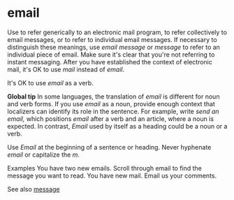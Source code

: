 # email

Use to
refer generically to an electronic mail program, to refer collectively
to email messages, or to refer to individual email messages. If
necessary to distinguish these meanings, use *email message* or *message* to refer to an individual piece of email. Make sure it's
clear that you're not referring to instant messaging. After you
have established the context of electronic mail, it's OK to use *mail* instead of *email*.

It's OK to use *email* as a verb.

**Global tip** In some languages, the translation of *email* is different for noun and verb forms. If you use *email* as a noun, provide enough context that localizers can identify its role in the sentence. For example, write *send an email,* which positions *email* after a verb and an article, where a noun is expected. In contrast, *Email* used by itself as a heading could be a noun or a verb. 

Use *Email* at the beginning of a sentence or heading. Never hyphenate *email* or capitalize the *m.*

Examples
You have two new emails.
Scroll through email to find the message you want to read.
You have new mail.
Email us your comments. 

See also [](https://worldready.cloudapp.net/Styleguide/Read?id=2700&topicid=35453)[message](https://worldready.cloudapp.net/Styleguide/Read?id=2700&topicid=35453)
